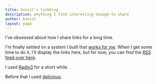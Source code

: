```yaml
---
title: bsoist's linkblog
description: anything I find interesting enough to share
author: bsoist
layout: page
---
```

I've obsessed about how I share links for a long time.

I'm finally settled on a system I built that [works for me][1]. When I get some time to do it, I'll display the links here, but for now, you can find the [RSS feed over here][2].

I used [Radio3][3] for a short while.

Before that I used [delicious][4].
<script src="https://ajax.googleapis.com/ajax/libs/jquery/3.2.1/jquery.min.js"></script>
<script>
    $(function(){
        $("#includedContent").load("http://links.bsoi.st/links.html");
    });
</script>
<div id="includedContent"></div>


[1]: https://github.com/bsoist/ShortenLinks
[2]: /subscribe/
[3]: http://radio3.io/users/bsoist/
[4]: https://delicious.com/bsoist
